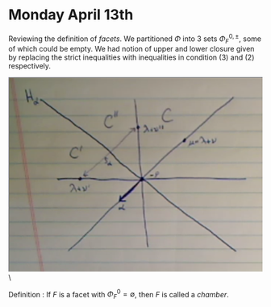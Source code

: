 # Monday April 13th

Reviewing the definition of *facets*.
We partitioned $\Phi$ into 3 sets $\Phi_F^{0, \pm}$, some of which could be empty.
We had notion of upper and lower closure given by replacing the strict inequalities with inequalities in condition (3) and (2) respectively.

![](figures/image_2020-04-13-09-07-07.png)\

Definition
: If $F$ is a facet with $\Phi_F^0=\emptyset$, then $F$ is called a *chamber*.
